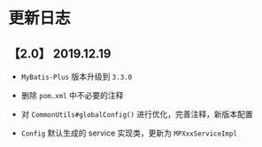 # 更新日志

## 【2.0】 2019.12.19

- `MyBatis-Plus` 版本升级到 `3.3.0`

- 删除 `pom.xml` 中不必要的注释

- 对 `CommonUtils#globalConfig()` 进行优化，完善注释，新版本配置

- `Config` 默认生成的 service 实现类，更新为 `MPXxxServiceImpl`